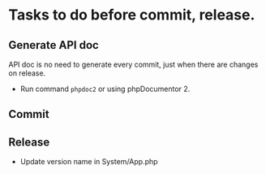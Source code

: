 # Tasks to do before commit, release.

## Generate API doc
API doc is no need to generate every commit, just when there are changes on release.
* Run command `phpdoc2` or using phpDocumentor 2.

## Commit

## Release
* Update version name in System/App.php